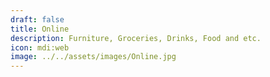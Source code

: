 ```yaml
---
draft: false
title: Online
description: Furniture, Groceries, Drinks, Food and etc.
icon: mdi:web
image: ../../assets/images/Online.jpg
---
```

